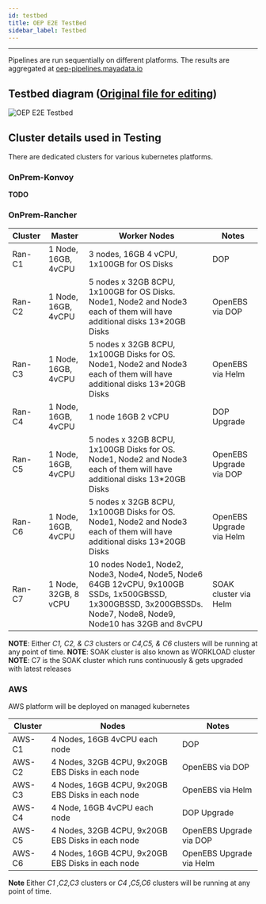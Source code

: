 ```yaml
---
id: testbed
title: OEP E2E TestBed
sidebar_label: Testbed
---
```

------


Pipelines are run sequentially on different platforms. The results are aggregated at <a href="https://oep-pipelines.mayadata.io/" target="_blank">oep-pipelines.mayadata.io</a>


## Testbed diagram ([Original file for editing](https://docs.google.com/drawings/d/1zVjph5xAyXNuQm81wv43NaH-WSaH1hIiqyNYot2oTOQ/edit?usp=sharing))

![OEP E2E Testbed](https://docs.google.com/drawings/d/e/2PACX-1vSNvpvyPnyvHFTwJXT1E_M-KMydF3z5t3um_lCDSAEfbavDBFVkYFZVvu5G90yq7oZCZI0Jv_8kEMj_/pub?w=960&h=720)

## Cluster details used in Testing

There are dedicated clusters for various kubernetes platforms. 

### OnPrem-Konvoy

**TODO**

### OnPrem-Rancher

| Cluster | Master               | Worker Nodes                                                 | Notes                    |
| ------- | -------------------- | ------------------------------------------------------------ | ------------------------ |
| Ran-C1  | 1 Node, 16GB, 4vCPU  | 3 nodes, 16GB 4 vCPU, 1x100GB for OS Disks                   | DOP                      |
| Ran-C2  | 1 Node, 16GB, 4vCPU  | 5 nodes x 32GB 8CPU, 1x100GB for OS Disks.                        Node1, Node2 and Node3 each of them will have additional disks 13*20GB Disks | OpenEBS via DOP          |
| Ran-C3  | 1 Node, 16GB, 4vCPU  | 5 nodes x 32GB 8CPU, 1x100GB Disks for OS.                        Node1, Node2 and Node3 each of them will have additional disks 13*20GB Disks | OpenEBS via Helm         |
| Ran-C4  | 1 Node, 16GB, 4vCPU  | 1 node 16GB 2 vCPU                                           | DOP Upgrade              |
| Ran-C5  | 1 Node, 16GB, 4vCPU  | 5 nodes x 32GB 8CPU, 1x100GB Disks for OS.                        Node1, Node2 and Node3 each of them will have additional disks 13*20GB Disks | OpenEBS Upgrade via DOP  |
| Ran-C6  | 1 Node, 16GB, 4vCPU  | 5 nodes x 32GB 8CPU, 1x100GB Disks for OS.                        Node1, Node2 and Node3 each of them will have additional disks 13*20GB Disks | OpenEBS Upgrade via Helm |
| Ran-C7  | 1 Node, 32GB, 8 vCPU | 10 nodes Node1, Node2, Node3, Node4, Node5, Node6 64GB 12vCPU, 9x100GB SSDs, 1x500GBSSD, 1x300GBSSD, 3x200GBSSDs.                     Node7, Node8, Node9, Node10 has 32GB and 8vCPU | SOAK cluster via Helm    |

**NOTE**: Either _C1, C2, & C3_ clusters  or _C4,C5, & C6_ clusters will be running at any point of time. 
**NOTE**: SOAK cluster is also known as WORKLOAD cluster
**NOTE**: C7 is the SOAK cluster which runs continuously & gets upgraded with latest releases

### AWS

AWS platform will be deployed on managed kubernetes

| Cluster | Nodes                                               | Notes                    |
| ------- | --------------------------------------------------- | ------------------------ |
| AWS-C1  | 4 Nodes, 16GB  4vCPU each node                      | DOP                      |
| AWS-C2  | 4 Nodes,  32GB 4CPU, 9x20GB EBS Disks  in each node | OpenEBS via DOP          |
| AWS-C3  | 4 Nodes,  16GB 4CPU, 9x20GB EBS Disks  in each node | OpenEBS via Helm         |
| AWS-C4  | 4 Node, 16GB  4vCPU each node                       | DOP Upgrade              |
| AWS-C5  | 4 Nodes,  32GB 4CPU, 9x20GB EBS Disks  in each node | OpenEBS Upgrade via DOP  |
| AWS-C6  | 4 Nodes,  16GB 4CPU, 9x20GB EBS Disks  in each node | OpenEBS Upgrade via Helm |

**Note** Either _C1 ,C2,C3_ clusters  or _C4 ,C5,C6_ clusters will be running at any point of time. 
